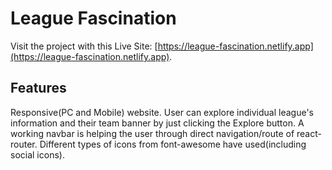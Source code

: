 # League Fascination

Visit the project with this Live Site:  [https://league-fascination.netlify.app](https://league-fascination.netlify.app).

## Features

Responsive(PC and Mobile) website.
User can explore individual league's information and their team banner by just clicking the Explore button.
A working navbar is helping the user through direct navigation/route of react-router.
Different types of icons from font-awesome have used(including social icons).
